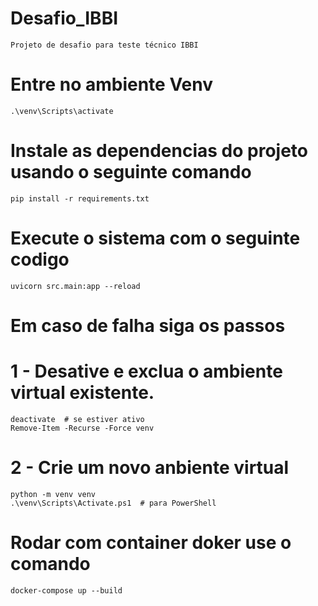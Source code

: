# Desafio_IBBI
    Projeto de desafio para teste técnico IBBI

# Entre no ambiente Venv
    .\venv\Scripts\activate 

# Instale as dependencias do projeto usando o seguinte comando
    pip install -r requirements.txt

# Execute o sistema com o seguinte codigo
    uvicorn src.main:app --reload

# Em caso de falha siga os passos
# 1 - Desative e exclua o ambiente virtual existente.
    deactivate  # se estiver ativo
    Remove-Item -Recurse -Force venv

# 2 - Crie um novo anbiente virtual
    python -m venv venv
    .\venv\Scripts\Activate.ps1  # para PowerShell

# Rodar com container doker use o comando
    docker-compose up --build